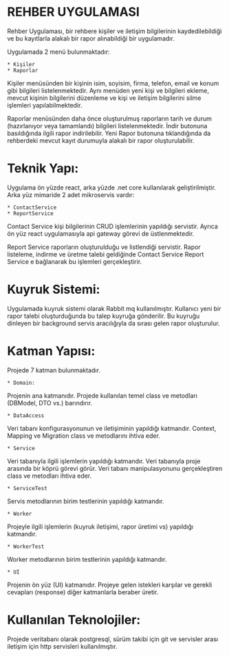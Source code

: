 # REHBER UYGULAMASI

Rehber Uygulaması, bir rehbere kişiler ve iletişim bilgilerinin kaydedilebildiği ve bu kayıtlarla alakalı bir rapor alınabildiği bir uygulamadır.

Uygulamada 2 menü bulunmaktadır:

	* Kişiler
	* Raporlar

Kişiler menüsünden bir kişinin isim, soyisim, firma, telefon, email ve konum gibi bilgileri listelenmektedir. 
Aynı menüden yeni kişi ve bilgileri ekleme, mevcut kişinin bilgilerini düzenleme ve kişi ve iletişim bilgilerini silme işlemleri yapılabilmektedir.

Raporlar menüsünden daha önce oluşturulmuş raporların tarih ve durum (hazırlanıyor veya tamamlandı) bilgileri listelenmektedir.
İndir butonuna basıldığında ilgili rapor indirilebilir. Yeni Rapor butonuna tıklandığında da rehberdeki mevcut kayıt durumuyla alakalı
bir rapor oluşturulabilir.


# Teknik Yapı:

Uygulama ön yüzde react, arka yüzde .net core kullanılarak geliştirilmiştir. Arka yüz mimaride 2 adet mikroservis vardır:

	* ContactService
	* ReportService

Contact Service kişi bilgilerinin CRUD işlemlerinin yapıldığı servistir. Ayrıca ön yüz react uygulamasıyla api gateway görevi de
üstlenmektedir.

Report Service raporların oluşturulduğu ve listlendiği servistir. Rapor listeleme, indirme ve üretme talebi geldiğinde Contact Service
Report Service e bağlanarak bu işlemleri gerçekleştirir.


# Kuyruk Sistemi: 

Uygulamada kuyruk sistemi olarak Rabbit mq kullanılmıştır. Kullanıcı yeni bir rapor talebi oluşturduğunda bu talep kuyruğa gönderilir.
Bu kuyruğu dinleyen bir background servis aracılığıyla da sırası gelen rapor oluşturulur.


# Katman Yapısı:

Projede 7 katman bulunmaktadır.

	* Domain:
Projenin ana katmanıdır. Projede kullanılan temel class ve metodları (DBModel, DTO vs.) barındırır.

	* DataAccess
Veri tabanı konfigurasyonunun ve iletişiminin yapıldığı katmandır. Context, Mapping ve Migration class ve metodlarını ihtiva eder.

	* Service
Veri tabanıyla ilgili işlemlerin yapıldığı katmandır. Veri tabanıyla proje arasında bir köprü görevi görür. Veri tabanı manipulasyonunu
gerçekleştiren class ve metodları ihtiva eder.

	* ServiceTest
Servis metodlarının birim testlerinin yapıldığı katmandır.

	* Worker
Projeyle ilgili işlemlerin (kuyruk iletişimi, rapor üretimi vs) yapıldığı katmandır.

	* WorkerTest
Worker metodlarının birim testlerinin yapıldığı katmandır.

	* UI
Projenin ön yüz (UI) katmanıdır. Projeye gelen istekleri karşılar ve gerekli cevapları (response) diğer katmanlarla beraber üretir.


# Kullanılan Teknolojiler:

Projede veritabanı olarak postgresql, sürüm takibi için git ve servisler arası iletişim için http servisleri kullanılmıştır.

